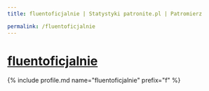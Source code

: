 ```yaml
---
title: fluentoficjalnie | Statystyki patronite.pl | Patromierz

permalink: /fluentoficjalnie
---
```


# [fluentoficjalnie](https://patronite.pl/fluentoficjalnie)

{% include profile.md name="fluentoficjalnie" prefix="f" %}
